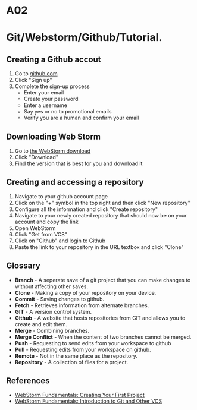 # A02
<h1>
Git/Webstorm/Github/Tutorial.
</h1>
<h2>
Creating a Github accout
</h2>
<ol>
    <li>Go to <a href="https://github.com">github.com</a> </li>
    <li>Click "Sign up" </li>
    <li>Complete the sign-up process <ul>
        <li>Enter your email </li>
        <li>Create your password </li>
        <li>Enter a username </li>
        <li>Say yes or no to promotional emails</li>
        <li>Verify you are a human and confirm your email </li>
    </ul>
</ol>
<h2>
Downloading Web Storm
</h2>
<ol>
    <li>Go to <a href="https://www.jetbrains.com/webstorm/">the WebStorm download</a> </li>
    <li>Click "Download"</li>
    <li>Find the version that is best for you and download it </li>
</ol>
<h2>
Creating and accessing a repository
</h2>
<ol>
    <li>Navigate to your github account page </li>
    <li>Click on the "+" symbol in the top right and then click "New repository" </li>
    <li>Configure all the information and click "Create repository"</li>
    <li>Navigate to your newly created repository that should now be on your account and copy the link</li>
    <li>Open WebStorm</li>
    <li>Click "Get from VCS" </li>
    <li>Click on "Github" and login to Github </li>
    <li>Paste the link to your repository in the URL textbox and click "Clone"</li>

</ol>
<h2>
Glossary
</h2>
<ul>
    <li><b>Branch</b> - A seperate save of a git project that you can make changes to without affecting other saves.</li>
    <li><b>Clone</b> - Making a copy of your repository on your device.</li>
    <li><b>Commit</b> - Saving changes to github.</li>
    <li><b>Fetch</b> - Retrieves information from alternate branches.</li>
    <li><b>GIT</b> - A version control system.</li>
    <li><b>Github</b> - A website that hosts repositories from GIT and allows you to create and edit them.</li>
    <li><b>Merge</b> - Combining branches.</li>
    <li><b>Merge Conflict</b> - When the content of two branches cannot be merged.</li>
    <li><b>Push</b> - Requesting to send edits from your workspace to github</li>
    <li><b>Pull</b> - Requesting edits from your workspace on github.</li>
    <li><b>Remote</b> - Not in the same place as the repository.</li>
    <li><b>Repository</b> - A collection of files for a project.</li>
</ul>
<h2>
References
</h2>
<ul>
    <li><a href="https://youtu.be/_NRodG8VcMs?si=3W3I_uNXMNgwp5MW">WebStorm Fundamentals: Creating Your First Project</a> </li>
    <li><a href="https://www.youtube.com/watch?v=v0t_GHKyTiI">WebStorm Fundamentals: Introduction to Git and Other VCS</a> </li>
</ul>